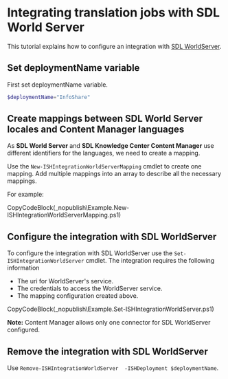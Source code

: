 ﻿# Integrating translation jobs with SDL World Server

This tutorial explains how to configure an integration with [SDL WorldServer](http://www.sdl.com/solution/language/translation-management/worldserver/).

## Set deploymentName variable
First set deploymentName variable.

```powershell
$deploymentName="InfoShare"
```

## Create mappings between SDL World Server locales and Content Manager languages

As **SDL World Server** and **SDL Knowledge Center Content Manager** use different identifiers for the languages, we need to create a mapping.

Use the `New-ISHIntegrationWorldServerMapping` cmdlet to create one mapping. 
Add multiple mappings into an array to describe all the necessary mappings. 

For example:

CopyCodeBlock(_nopublish\Example.New-ISHIntegrationWorldServerMapping.ps1)

## Configure the integration with SDL WorldServer

To configure the integration with SDL WorldServer use the `Set-ISHIntegrationWorldServer` cmdlet. 
The integration requires the following information

- The uri for WorldServer's service.
- The credentials to access the WorldServer service.
- The mapping configuration created above.

CopyCodeBlock(_nopublish\Example.Set-ISHIntegrationWorldServer.ps1)

**Note:** Content Manager allows only one connector for SDL WorldServer configured. 

## Remove the integration with SDL WorldServer

Use `Remove-ISHIntegrationWorldServer  -ISHDeployment $deploymentName`.